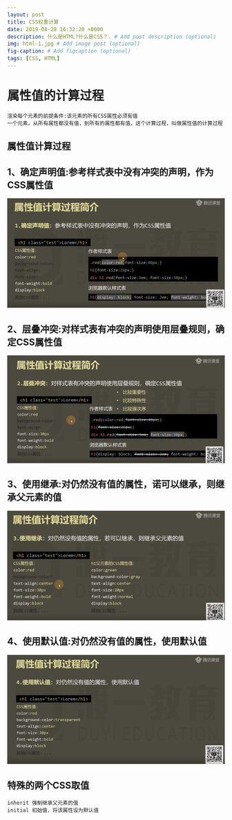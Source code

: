 ```yaml
---
layout: post
title: CSS权重计算
date: 2019-08-28 16:32:20 +0000
description: 什么是HTML?什么是CSS？. # Add post description (optional)
img: html-1.jpg # Add image post (optional)
fig-caption: # Add figcaption (optional)
tags: [CSS, HTML]
---
```

# 属性值的计算过程
    渲染每个元素的前提条件:该元素的所有CSS属性必须有值
    一个元素，从所有属性都没有值，到所有的属性都有值，这个计算过程，叫做属性值的计算过程
## 属性值计算过程

## 1、确定声明值:参考样式表中没有冲突的声明，作为CSS属性值

![](/assets/img/arrt/1.png)

## 2、层叠冲突:对样式表有冲突的声明使用层叠规则，确定CSS属性值

![](/assets/img/arrt/2.png)

## 3、使用继承:对仍然没有值的属性，诺可以继承，则继承父元素的值

![](/assets/img/arrt/3.png)

## 4、使用默认值:对仍然没有值的属性，使用默认值

![](/assets/img/arrt/4.png)

## 特殊的两个CSS取值
    inherit 强制继承父元素的值 
    initial 初始值，将该属性设为默认值
